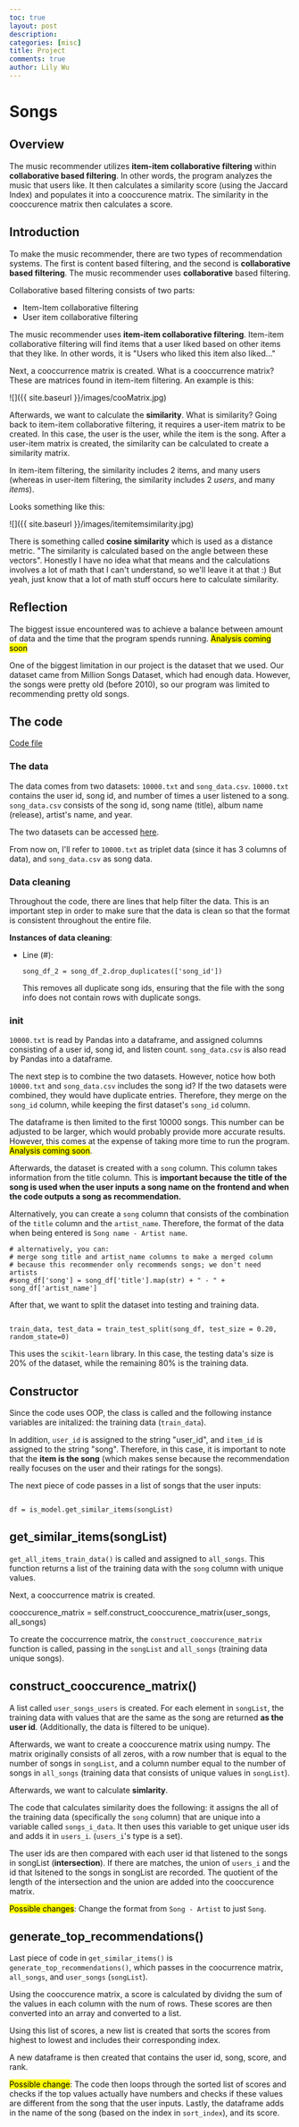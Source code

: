 ```yaml
---
toc: true
layout: post
description: 
categories: [misc]
title: Project 
comments: true
author: Lily Wu
---
```


# Songs

## Overview

The music recommender utilizes **item-item collaborative filtering** within **collaborative based filtering**. In other words, the program analyzes the music that users like. It then calculates a similarity score (using the Jaccard Index) and populates it into a cooccurence matrix. The similarity in the cooccurence matrix then calculates a score.

## Introduction

To make the music recommender, there are two types of recommendation systems. The first is content based filtering, and the second is **collaborative based filtering**. The music recommender uses **collaborative** based filtering.

Collaborative based filtering consists of two parts:

* Item-Item collaborative filtering
* User item collaborative filtering

The music recommender uses **item-item collaborative filtering**. Item-item collaborative filtering will find items that a user liked based on other items that they like. In other words, it is "Users who liked this item also liked..."

Next, a cooccurrence matrix is created. What is a cooccurrence matrix? These are matrices found in item-item filtering. An example is this:

![]({{ site.baseurl }}/images/cooMatrix.jpg)

Afterwards, we want to calculate the **similarity**. What is similarity? Going back to item-item collaborative filtering, it requires a user-item matrix to be created. In this case, the user is the user, while the item is the song. After a user-item matrix is created, the similarity can be calculated to create a similarity matrix. 

In item-item filtering, the similarity includes 2 items, and many users (whereas in user-item filtering, the similarity includes 2 *users*, and many *items*). 

Looks something like this:

![]({{ site.baseurl }}/images/itemitemsimilarity.jpg)

There is something called **cosine similarity** which is used as a distance metric. "The similarity is calculated based on the angle between these vectors". Honestly I have no idea what that means and the calculations involves a lot of math that I can't understand, so we'll leave it at that :) But yeah, just know that a lot of math stuff occurs here to calculate similarity. 


## Reflection

The biggest issue encountered was to achieve a balance between amount of data and the time that the program spends running. <mark>Analysis coming soon</mark>

One of the biggest limitation in our project is the dataset that we used. Our dataset came from Million Songs Dataset, which had enough data. However, the songs were pretty old (before 2010), so our program was limited to recommending pretty old songs. 



## The code

[Code file](https://github.com/Lychee80/fourWsBackend/blob/main/Recommenders.py)

### The data

The data comes from two datasets: `10000.txt` and `song_data.csv`. `10000.txt` contains the user id, song id, and number of times a user listened to a song. `song_data.csv` consists of the song id, song name (title), album name (release), artist's name, and year.

The two datasets can be accessed [here](https://www.kaggle.com/datasets/anuragbanerjee/million-song-data-set-subset). 

From now on, I'll refer to `10000.txt` as triplet data (since it has 3 columns of data), and `song_data.csv` as song data.

### Data cleaning

Throughout the code, there are lines that help filter the data. This is an important step in order to make sure that the data is clean so that the format is consistent throughout the entire file. 

**Instances of data cleaning**: 

* Line (#): 

  ```
  song_df_2 = song_df_2.drop_duplicates(['song_id'])
  ```

  This removes all duplicate song ids, ensuring that the file with the song info does not contain rows with duplicate songs.


### init

`10000.txt` is read by Pandas into a dataframe, and assigned columns consisting of a user id, song id, and listen count. `song_data.csv` is also read by Pandas into a dataframe. 

The next step is to combine the two datasets. However, notice how both `10000.txt` and `song_data.csv` includes the song id? If the two datasets were combined, they would have duplicate entries. Therefore, they merge on the `song_id` column, while keeping the first dataset's `song_id` column.

The dataframe is then limited to the first 10000 songs. This number can be adjusted to be larger, which would probably provide more accurate results. However, this comes at the expense of taking more time to run the program. <mark>Analysis coming soon</mark>. 



Afterwards, the dataset is created with a `song` column. This column takes information from the title column. This is **important because the title of the song is used when the user inputs a song name on the frontend and when the code outputs a song as recommendation.**


Alternatively, you can create a `song` column that consists of the combination of the `title` column and the `artist_name`. Therefore, the format of the data when being entered is `Song name - Artist name`.

```
# alternatively, you can: 
# merge song title and artist_name columns to make a merged column
# because this recommender only recommends songs; we don't need artists
#song_df['song'] = song_df['title'].map(str) + " - " + song_df['artist_name']
```


After that, we want to split the dataset into testing and training data. 

<code>
train_data, test_data = train_test_split(song_df, test_size = 0.20, random_state=0)
</code>

This uses the `scikit-learn` library. In this case, the testing data's size is 20% of the dataset, while the remaining 80% is the training data. 

## Constructor

Since the code uses OOP, the class is called and the following instance variables are initalized: the training data (`train_data`). 

In addition, `user_id` is assigned to the string "user_id", and `item_id` is assigned to the string "song". Therefore, in this case, it is important to note that the **item is the song** (which makes sense because the recommendation really focuses on the user and their ratings for the songs).


The next piece of code passes in a list of songs that the user inputs:

<code>
df = is_model.get_similar_items(songList)
</code>


## get_similar_items(songList)

`get_all_items_train_data()` is called and assigned to `all_songs`. This function returns a list of the training data with the `song` column with unique values.

Next, a cooccurrence matrix is created. 


cooccurence_matrix = self.construct_cooccurence_matrix(user_songs, all_songs)

To create the coccurrence matrix, the `construct_cooccurence_matrix` function is called, passing in the `songList` and `all_songs` (training data unique songs).

## construct_cooccurence_matrix()

A list called `user_songs_users` is created. For each element in `songList`, the training data with values that are the same as the song are returned **as the user id**. (Additionally, the data is filtered to be unique).

Afterwards, we want to create a cooccurence matrix using numpy. The matrix originally consists of all zeros, with a row number that is equal to the number of songs in `songList`, and a column number equal to the number of songs in `all_songs` (training data that consists of unique values in `songList`). 


Afterwards, we want to calculate **simlarity**.


The code that calculates similarity does the following: it assigns the all of the training data (specifically the `song` column) that are unique into a variable called `songs_i_data`. It then uses this variable to get unique user ids and adds it in `users_i`. (`users_i`'s type is a set).

The user ids are then compared with each user id that listened to the songs in songList (**intersection**). If there are matches, the union of `users_i` and the id that lsitened to the songs in songList are recorded. The quotient of the length of the intersection and the union are added into the cooccurence matrix. 

<mark>Possible changes</mark>: Change the format from `Song - Artist` to just `Song`. 


## generate_top_recommendations()

Last piece of code in `get_similar_items()` is `generate_top_recommendations()`, which passes in the coocurrence matrix, `all_songs`, and `user_songs` (`songList`). 

Using the cooccurence matrix, a score is calculated by dividng the sum of the values in each column with the num of rows. These scores are then converted into an array and converted to a list. 

Using this list of scores, a new list is created that sorts the scores from highest to lowest and includes their corresponding index. 

A new dataframe is then created that contains the user id, song, score, and rank. 

<mark>Possible change</mark>: The code then loops through the sorted list of scores and checks if the top values actually have numbers and checks if these values are different from the song that the user inputs. Lastly, the dataframe adds in the name of the song (based on the index in `sort_index`), and its score. 





